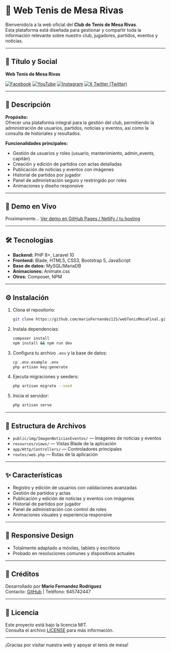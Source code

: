 # 🏓 Web Tenis de Mesa Rivas

Bienvenido/a a la web oficial del **Club de Tenis de Mesa Rivas**.  
Esta plataforma está diseñada para gestionar y compartir toda la información relevante sobre nuestro club, jugadores, partidos, eventos y noticias.

---

## 📸 Título y Social

**Web Tenis de Mesa Rivas**

[![Facebook](https://img.shields.io/badge/Facebook-1877F2?style=for-the-badge&logo=facebook&logoColor=white)](https://www.facebook.com/rivastenisdemesa/)
[![YouTube](https://img.shields.io/badge/YouTube-FF0000?style=for-the-badge&logo=youtube&logoColor=white)](https://www.youtube.com/channel/UC6-9EHYOnDjwHfPzl-HhDUA?app=desktop)
[![Instagram](https://img.shields.io/badge/Instagram-E4405F?style=for-the-badge&logo=instagram&logoColor=white)](https://www.instagram.com/rivastenisdemesa)
[![X Twitter (Twitter)](https://img.shields.io/badge/X-000000?style=for-the-badge&logo=twitter&logoColor=white)](https://x.com/cdtmrivas?lang=es)

---

## 📝 Descripción

**Propósito:**  
Ofrecer una plataforma integral para la gestión del club, permitiendo la administración de usuarios, partidos, noticias y eventos, así como la consulta de historiales y resultados.

**Funcionalidades principales:**
- Gestión de usuarios y roles (usuario, mantenimiento, admin_events, capitán)
- Creación y edición de partidos con actas detalladas
- Publicación de noticias y eventos con imágenes
- Historial de partidos por jugador
- Panel de administración seguro y restringido por roles
- Animaciones y diseño responsive

---

## 🚀 Demo en Vivo
Proximamente...
[Ver demo en GitHub Pages / Netlify / tu hosting]() 

---

## 🛠️ Tecnologías

- **Backend:** PHP 8+, Laravel 10
- **Frontend:** Blade, HTML5, CSS3, Bootstrap 5, JavaScript
- **Base de datos:** MySQL/MariaDB
- **Animaciones:** Animate.css
- **Otros:** Composer, NPM

---

## ⚙️ Instalación

1. Clona el repositorio:
    ```bash
    git clone https://github.com/marioFernandez115/webTenisMesaFinal.git
    ```
2. Instala dependencias:
    ```bash
    composer install
    npm install && npm run dev
    ```
3. Configura tu archivo `.env` y la base de datos:
    ```bash
    cp .env.example .env
    php artisan key:generate
    ```
4. Ejecuta migraciones y seeders:
    ```bash
    php artisan migrate --seed
    ```
5. Inicia el servidor:
    ```bash
    php artisan serve
    ```

---

## 📁 Estructura de Archivos

- `public/img/ImagenNoticiasEventos/` — Imágenes de noticias y eventos
- `resources/views/` — Vistas Blade de la aplicación
- `app/Http/Controllers/` — Controladores principales
- `routes/web.php` — Rutas de la aplicación

---

## ✨ Características

- Registro y edición de usuarios con validaciones avanzadas
- Gestión de partidos y actas
- Publicación y edición de noticias y eventos con imágenes
- Historial de partidos por jugador
- Panel de administración con control de roles
- Animaciones visuales y experiencia responsive

---

## 📱 Responsive Design

- Totalmente adaptado a móviles, tablets y escritorio
- Probado en resoluciones comunes y dispositivos actuales

---

## 👤 Créditos

Desarrollado por **Mario Fernandez Rodriguez**  
Contacto: [GitHub](https://github.com/marioFernandez115) | Teléfono: 645742447

---

## 📄 Licencia

Este proyecto está bajo la licencia MIT.  
Consulta el archivo [LICENSE](LICENSE) para más información.

---

¡Gracias por visitar nuestra web y apoyar el tenis de mesa!
